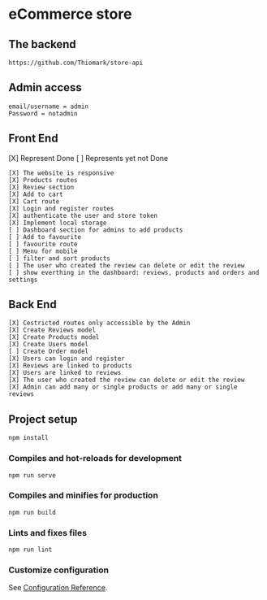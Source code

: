 # eCommerce store

## The backend

```
https://github.com/Thiomark/store-api
```

## Admin access

```
email/username = admin
Password = notadmin
```

## Front End

[X] Represent Done [ ] Represents yet not Done

```
[X] The website is responsive
[X] Products routes
[X] Review section
[X] Add to cart
[X] Cart route
[X] Login and register routes
[X] authenticate the user and store token
[X] Implement local storage
[ ] Dashboard section for admins to add products
[ ] Add to favourite
[ ] favourite route
[ ] Menu for mobile
[ ] filter and sort products
[ ] The user who created the review can delete or edit the review
[ ] show everthing in the dashboard: reviews, products and orders and settings

```

## Back End

```
[X] Cestricted routes only accessible by the Admin
[X] Create Reviews model
[X] Create Products model
[X] Create Users model
[ ] Create Order model
[X] Users can login and register
[X] Reviews are linked to products
[X] Users are linked to reviews
[X] The user who created the review can delete or edit the review
[X] Admin can add many or single products or add many or single reviews

```

## Project setup

```
npm install
```

### Compiles and hot-reloads for development

```
npm run serve
```

### Compiles and minifies for production

```
npm run build
```

### Lints and fixes files

```
npm run lint
```

### Customize configuration

See [Configuration Reference](https://cli.vuejs.org/config/).
